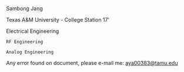 Sambong Jang

Texas A&M University - College Station 17' 

Electrical Engineering

    RF Engineering
	
    Analog Engineering
    
    
Any error found on document, please e-mail me: aya00383@tamu.edu
